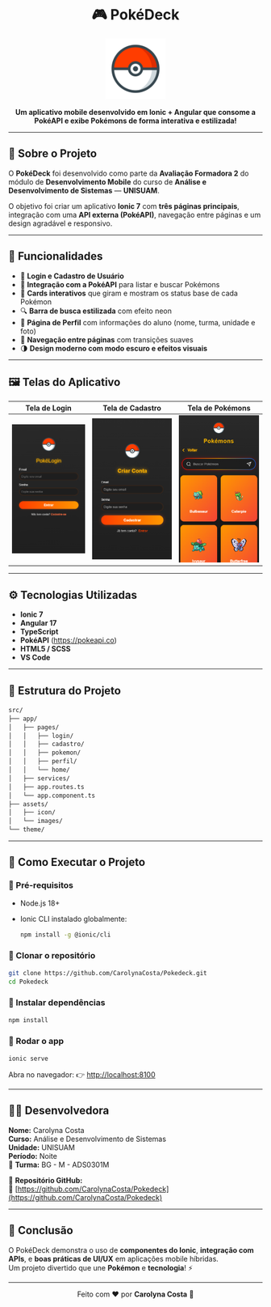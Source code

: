 <h1 align="center">🎮 PokéDeck</h1>

<p align="center">
  <img src="src/assets/pngwing.com.png" width="120" alt="Pokébola" />
</p>

<p align="center">
  <b>Um aplicativo mobile desenvolvido em Ionic + Angular que consome a PokéAPI e exibe Pokémons de forma interativa e estilizada!</b>
</p>

---

## 🧩 Sobre o Projeto

O **PokéDeck** foi desenvolvido como parte da **Avaliação Formadora 2** do módulo de **Desenvolvimento Mobile** do curso de **Análise e Desenvolvimento de Sistemas** — **UNISUAM**.

O objetivo foi criar um aplicativo **Ionic 7** com **três páginas principais**, integração com uma **API externa (PokéAPI)**, navegação entre páginas e um design agradável e responsivo.

---

## 🚀 Funcionalidades

- 🔑 **Login e Cadastro de Usuário**
- 🧠 **Integração com a PokéAPI** para listar e buscar Pokémons
- 💫 **Cards interativos** que giram e mostram os status base de cada Pokémon
- 🔍 **Barra de busca estilizada** com efeito neon
- 👤 **Página de Perfil** com informações do aluno (nome, turma, unidade e foto)
- 🧭 **Navegação entre páginas** com transições suaves
- 🌗 **Design moderno com modo escuro e efeitos visuais**

---

## 🖼️ Telas do Aplicativo

| Tela de Login | Tela de Cadastro | Tela de Pokémons |
|:--------------:|:----------------:|:----------------:|
| ![Login](src/assets/login.png) | ![Cadastro](src/assets/cadastro.png) | ![Pokemons](src/assets/pokemon.png) |

---

## ⚙️ Tecnologias Utilizadas

- **Ionic 7**
- **Angular 17**
- **TypeScript**
- **PokéAPI** (https://pokeapi.co)
- **HTML5 / SCSS**
- **VS Code**

---

## 📱 Estrutura do Projeto

```bash
src/
├── app/
│   ├── pages/
│   │   ├── login/
│   │   ├── cadastro/
│   │   ├── pokemon/
│   │   ├── perfil/
│   │   └── home/
│   ├── services/
│   ├── app.routes.ts
│   └── app.component.ts
├── assets/
│   ├── icon/
│   └── images/
└── theme/
```

---

## 🧠 Como Executar o Projeto

### 🔹 Pré-requisitos

* Node.js 18+
* Ionic CLI instalado globalmente:

  ```bash
  npm install -g @ionic/cli
  ```

### 🔹 Clonar o repositório

```bash
git clone https://github.com/CarolynaCosta/Pokedeck.git
cd Pokedeck
```

### 🔹 Instalar dependências

```bash
npm install
```

### 🔹 Rodar o app

```bash
ionic serve
```

Abra no navegador:
👉 [http://localhost:8100](http://localhost:8100)

---

## 👩‍💻 Desenvolvedora

**Nome:** Carolyna Costa  
**Curso:** Análise e Desenvolvimento de Sistemas  
**Unidade:** UNISUAM  
**Período:** Noite  
📍 **Turma:** BG - M - ADS0301M  

📎 **Repositório GitHub:**  
🔗 [https://github.com/CarolynaCosta/Pokedeck](https://github.com/CarolynaCosta/Pokedeck)

---

## 🏁 Conclusão

O PokéDeck demonstra o uso de **componentes do Ionic**, **integração com APIs**, e **boas práticas de UI/UX** em aplicações mobile híbridas.  
Um projeto divertido que une **Pokémon** e **tecnologia**! ⚡

---

<p align="center">
  Feito com ❤️ por <b>Carolyna Costa</b> 🩷
</p>
